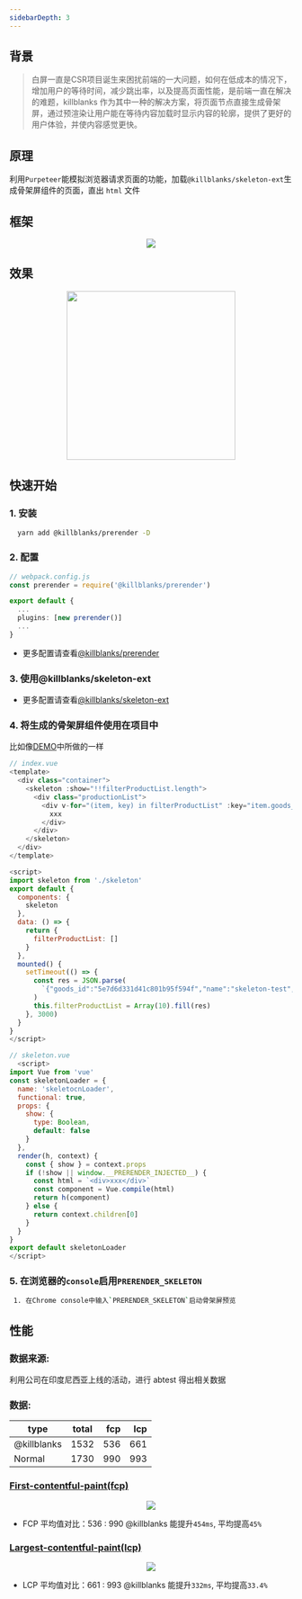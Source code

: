 ```yaml
---
sidebarDepth: 3
---
```


## 背景

> 白屏一直是CSR项目诞生来困扰前端的一大问题，如何在低成本的情况下，增加用户的等待时间，减少跳出率，以及提高页面性能，是前端一直在解决的难题，killblanks 作为其中一种的解决方案，将页面节点直接生成骨架屏，通过预渲染让用户能在等待内容加载时显示内容的轮廓，提供了更好的用户体验，并使内容感觉更快。

## 原理

利用`Purpeteer`能模拟浏览器请求页面的功能，加载`@killblanks/skeleton-ext`生成骨架屏组件的页面，直出 `html` 文件

## 框架

<p align="center">
  <img src="./imgs/@killblanks_framework.png" />
</p>

## 效果

<p align="center">
  <img src="./imgs/preview.gif" width="300" />
</p>

## 快速开始

### 1. 安装

```sh
  yarn add @killblanks/prerender -D
```

### 2. 配置

```ts
// webpack.config.js
const prerender = require('@killblanks/prerender')

export default {
  ...
  plugins: [new prerender()]
  ...
}
```

- 更多配置请查看[@killblanks/prerender](./prerender/)

### 3. 使用@killblanks/skeleton-ext



- 更多配置请查看[@killblanks/skeleton-ext](./skeleton-ext/)

### 4. 将生成的骨架屏组件使用在项目中

比如像[DEMO](https://github.com/warpcgd/killblanks/blob/main/packages/docs%26demo/docs/.vuepress/components/effect/basic/index.vue)中所做的一样

```js
// index.vue
<template>
  <div class="container">
    <skeleton :show="!!filterProductList.length">
      <div class="productionList">
        <div v-for="(item, key) in filterProductList" :key="item.goods_id + key" class="production">
          xxx
        </div>
      </div>
    </skeleton>
  </div>
</template>

<script>
import skeleton from './skeleton'
export default {
  components: {
    skeleton
  },
  data: () => {
    return {
      filterProductList: []
    }
  },
  mounted() {
    setTimeout(() => {
      const res = JSON.parse(
        `{"goods_id":"5e7d6d331d41c801b95f594f","name":"skeleton-test","photo":"https://o-static.ihago.net/ikxd/e62403ac0d365c57b4dbc1a0ab7e9cf4/128.png","svga_photo":"","tag":"new","type":1,"type":1805,"real_price":199,"price":299,"discount":8000,"update_time":1594695268}`
      )
      this.filterProductList = Array(10).fill(res)
    }, 3000)
  }
}
</script>
```

```js
// skeleton.vue
  <script>
import Vue from 'vue'
const skeletonLoader = {
  name: 'skeletocnLoader',
  functional: true,
  props: {
    show: {
      type: Boolean,
      default: false
    }
  },
  render(h, context) {
    const { show } = context.props
    if (!show || window.__PRERENDER_INJECTED__) {
      const html = `<div>xxx</div>`
      const component = Vue.compile(html)
      return h(component)
    } else {
      return context.children[0]
    }
  }
}
export default skeletonLoader
</script>
```

### 5. 在浏览器的`console`启用`PRERENDER_SKELETON`

```sh
 1. 在Chrome console中输入`PRERENDER_SKELETON`启动骨架屏预览
```

## 性能

### 数据来源:

利用公司在印度尼西亚上线的活动，进行 abtest 得出相关数据

### 数据:

| type        | total | fcp | lcp |
| ----------- | :---: | --: | --: |
| @killblanks | 1532  | 536 | 661 |
| Normal      | 1730  | 990 | 993 |

### [First-contentful-paint(fcp)](https://github.com/w3c/paint-timing)

<p align="center">
  <img src="./imgs/fcp.png" />
</p>

- FCP 平均值对比：536 : 990 @killblanks 能提升`454ms`, 平均提高`45%`

### [Largest-contentful-paint(lcp)](https://github.com/WICG/largest-contentful-paint)

<p align="center">
  <img src="./imgs/lcp.png" />
</p>

- LCP 平均值对比：661 : 993 @killblanks 能提升`332ms`, 平均提高`33.4%`
